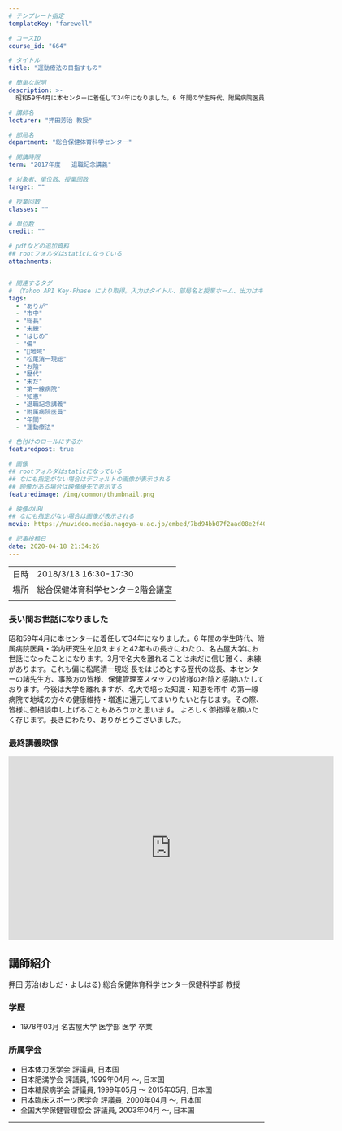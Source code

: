 ```yaml
---
# テンプレート指定
templateKey: "farewell"

# コースID
course_id: "664"

# タイトル
title: "運動療法の目指すもの"

# 簡単な説明
description: >-
  昭和59年4月に本センターに着任して34年になりました。6 年間の学生時代、附属病院医員・学内研究生を加えますと42年もの長きにわたり、名古屋大学にお世話になったことになります。3月で名大を離れることは未だに信じ難く、未練があります。これも偏に松尾清一現総 長をはじめとする歴代の総長、本センターの諸先生方、事務方の皆様、保健管理室スタッフの皆様のお陰と感謝いたしております。今後は大学を ....

# 講師名
lecturer: "押田芳治 教授"

# 部局名
department: "総合保健体育科学センター"

# 開講時限
term: "2017年度	退職記念講義"

# 対象者、単位数、授業回数
target: ""

# 授業回数
classes: ""

# 単位数
credit: ""

# pdfなどの追加資料
## rootフォルダはstaticになっている
attachments:


# 関連するタグ
# （Yahoo API Key-Phase により取得。入力はタイトル、部局名と授業ホーム、出力はキーフレーズ（tags））
tags:
  - "ありが"
  - "市中"
  - "総長"
  - "未練"
  - "はじめ"
  - "偏"
  - "゙地域"
  - "松尾清一現総"
  - "お陰"
  - "歴代"
  - "未だ"
  - "第一線病院"
  - "知恵"
  - "退職記念講義"
  - "附属病院医員"
  - "年間"
  - "運動療法"

# 色付けのロールにするか
featuredpost: true

# 画像
## rootフォルダはstaticになっている
## なにも指定がない場合はデフォルトの画像が表示される
## 映像がある場合は映像優先で表示する
featuredimage: /img/common/thumbnail.png

# 映像のURL
## なにも指定がない場合は画像が表示される
movie: https://nuvideo.media.nagoya-u.ac.jp/embed/7bd94bb07f2aad08e2f402df7803ae2534f7a2bc

# 記事投稿日
date: 2020-04-18 21:34:26
---
```


|   |   |
|---|---|
| 日時 | 2018/3/13  16:30-17:30 |
| 場所 | 総合保健体育科学センター2階会議室 |
|   |   |


### 長い間お世話になりました
昭和59年4月に本センターに着任して34年になりました。6 年間の学生時代、附属病院医員・学内研究生を加えますと42年もの長きにわたり、名古屋大学にお世話になったことになります。3月で名大を離れることは未だに信じ難く、未練があります。これも偏に松尾清一現総 長をはじめとする歴代の総長、本センターの諸先生方、事務方の皆様、保健管理室スタッフの皆様のお陰と感謝いたしております。今後は大学を離れますが、名大で培った知識・知恵を市中 の第一線病院で地域の方々の健康維持・増進に還元してまいりたいと存じます。その際、皆様に御相談申し上げることもあろうかと思います。 よろしく御指導を願いたく存じます。長きにわたり、ありがとうございました。




<h3>
最終講義映像
</h3>
<iframe src="https://nuvideo.media.nagoya-u.ac.jp/embed/7bd94bb07f2aad08e2f402df7803ae2534f7a2bc" width="640" height="360" frameborder="0" allowfullscreen></iframe>



## 講師紹介
押田 芳治(おしだ・よしはる) 総合保健体育科学センター保健科学部 教授

### 学歴
* 1978年03月  名古屋大学  医学部  医学  卒業

### 所属学会
* 日本体力医学会 評議員, 日本国
* 日本肥満学会 評議員, 1999年04月 ～, 日本国
* 日本糖尿病学会 評議員, 1999年05月 ～ 2015年05月, 日本国
* 日本臨床スポーツ医学会 評議員, 2000年04月 ～, 日本国
* 全国大学保健管理協会 評議員, 2003年04月 ～, 日本国



-----